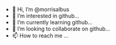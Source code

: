 - 👋 Hi, I’m @morrisalbus
- 👀 I’m interested in github...
- 🌱 I’m currently learning github...
- 💞️ I’m looking to collaborate on github...
- 📫 How to reach me ...

<!---
morrisalbus/morrisalbus is a ✨ special ✨ repository because its `README.md` (this file) appears on your GitHub profile.
You can click the Preview link to take a look at your changes.
--->

